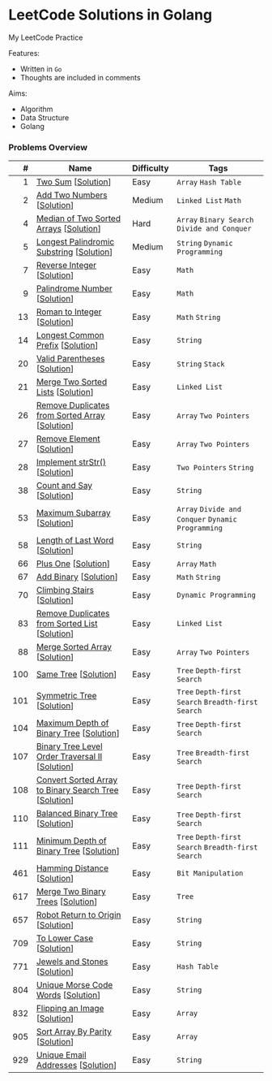 # LeetCode Solutions in Golang
My LeetCode Practice

Features:
* Written in `Go`
* Thoughts are included in comments

Aims:
* Algorithm
* Data Structure
* Golang


### Problems Overview
<!-- OVERVIEW START -->
#|Name|Difficulty|Tags
-:|----|----------|----
1|[Two Sum](https://leetcode.com/problems/two-sum) [[Solution](001_two_sum.go)]|Easy|`Array` `Hash Table`
2|[Add Two Numbers](https://leetcode.com/problems/add-two-numbers) [[Solution](002_add_two_numbers.go)]|Medium|`Linked List` `Math`
4|[Median of Two Sorted Arrays](https://leetcode.com/problems/median-of-two-sorted-arrays) [[Solution](004_median_of_two_sorted_arrays.go)]|Hard|`Array` `Binary Search` `Divide and Conquer`
5|[Longest Palindromic Substring](https://leetcode.com/problems/longest-palindromic-substring) [[Solution](005_longest_palindromic_substring.go)]|Medium|`String` `Dynamic Programming`
7|[Reverse Integer](https://leetcode.com/problems/reverse-integer) [[Solution](007_reverse_integer.go)]|Easy|`Math`
9|[Palindrome Number](https://leetcode.com/problems/palindrome-number) [[Solution](009_palindrome_number.go)]|Easy|`Math`
13|[Roman to Integer](https://leetcode.com/problems/roman-to-integer) [[Solution](013_roman_to_integer.go)]|Easy|`Math` `String`
14|[Longest Common Prefix](https://leetcode.com/problems/longest-common-prefix) [[Solution](014_longest_common_prefix.go)]|Easy|`String`
20|[Valid Parentheses](https://leetcode.com/problems/valid-parentheses) [[Solution](020_valid_parentheses.go)]|Easy|`String` `Stack`
21|[Merge Two Sorted Lists](https://leetcode.com/problems/merge-two-sorted-lists) [[Solution](021_merge_two_sorted_lists.go)]|Easy|`Linked List`
26|[Remove Duplicates from Sorted Array](https://leetcode.com/problems/remove-duplicates-from-sorted-array) [[Solution](026_remove_duplicates_from_sorted_array.go)]|Easy|`Array` `Two Pointers`
27|[Remove Element](https://leetcode.com/problems/remove-element) [[Solution](027_remove_element.go)]|Easy|`Array` `Two Pointers`
28|[Implement strStr()](https://leetcode.com/problems/implement-strstr) [[Solution](028_implement_strstr.go)]|Easy|`Two Pointers` `String`
38|[Count and Say](https://leetcode.com/problems/count-and-say) [[Solution](038_count_and_say.go)]|Easy|`String`
53|[Maximum Subarray](https://leetcode.com/problems/maximum-subarray) [[Solution](053_maximum_subarray.go)]|Easy|`Array` `Divide and Conquer` `Dynamic Programming`
58|[Length of Last Word](https://leetcode.com/problems/length-of-last-word) [[Solution](058_length_of_last_word.go)]|Easy|`String`
66|[Plus One](https://leetcode.com/problems/plus-one) [[Solution](066_plus_one.go)]|Easy|`Array` `Math`
67|[Add Binary](https://leetcode.com/problems/add-binary) [[Solution](067_add_binary.go)]|Easy|`Math` `String`
70|[Climbing Stairs](https://leetcode.com/problems/climbing-stairs) [[Solution](070_climbing_stairs.go)]|Easy|`Dynamic Programming`
83|[Remove Duplicates from Sorted List](https://leetcode.com/problems/remove-duplicates-from-sorted-list) [[Solution](083_remove_duplicates_from_sorted_list.go)]|Easy|`Linked List`
88|[Merge Sorted Array](https://leetcode.com/problems/merge-sorted-array) [[Solution](088_merge_sorted_array.go)]|Easy|`Array` `Two Pointers`
100|[Same Tree](https://leetcode.com/problems/same-tree) [[Solution](100_same_tree.go)]|Easy|`Tree` `Depth-first Search`
101|[Symmetric Tree](https://leetcode.com/problems/symmetric-tree) [[Solution](101_symmetric_tree.go)]|Easy|`Tree` `Depth-first Search` `Breadth-first Search`
104|[Maximum Depth of Binary Tree](https://leetcode.com/problems/maximum-depth-of-binary-tree) [[Solution](104_maximum_depth_of_binary_tree.go)]|Easy|`Tree` `Depth-first Search`
107|[Binary Tree Level Order Traversal II](https://leetcode.com/problems/binary-tree-level-order-traversal-ii) [[Solution](107_binary_tree_level_order_traversal_ii.go)]|Easy|`Tree` `Breadth-first Search`
108|[Convert Sorted Array to Binary Search Tree](https://leetcode.com/problems/convert-sorted-array-to-binary-search-tree) [[Solution](108_convert_sorted_array_to_binary_search_tree.go)]|Easy|`Tree` `Depth-first Search`
110|[Balanced Binary Tree](https://leetcode.com/problems/balanced-binary-tree) [[Solution](110_balanced_binary_tree.go)]|Easy|`Tree` `Depth-first Search`
111|[Minimum Depth of Binary Tree](https://leetcode.com/problems/minimum-depth-of-binary-tree) [[Solution](111_minimum_depth_of_binary_tree.go)]|Easy|`Tree` `Depth-first Search` `Breadth-first Search`
461|[Hamming Distance](https://leetcode.com/problems/hamming-distance) [[Solution](461_hamming_distance.go)]|Easy|`Bit Manipulation`
617|[Merge Two Binary Trees](https://leetcode.com/problems/merge-two-binary-trees) [[Solution](617_merge_two_binary_trees.go)]|Easy|`Tree`
657|[Robot Return to Origin](https://leetcode.com/problems/robot-return-to-origin) [[Solution](657_robot_return_to_origin.go)]|Easy|`String`
709|[To Lower Case](https://leetcode.com/problems/to-lower-case) [[Solution](709_to_lower_case.go)]|Easy|`String`
771|[Jewels and Stones](https://leetcode.com/problems/jewels-and-stones) [[Solution](771_jewels_and_stones.go)]|Easy|`Hash Table`
804|[Unique Morse Code Words](https://leetcode.com/problems/unique-morse-code-words) [[Solution](804_unique_morse_code_words.go)]|Easy|`String`
832|[Flipping an Image](https://leetcode.com/problems/flipping-an-image) [[Solution](832_flipping_an_image.go)]|Easy|`Array`
905|[Sort Array By Parity](https://leetcode.com/problems/sort-array-by-parity) [[Solution](905_sort_array_by_parity.go)]|Easy|`Array`
929|[Unique Email Addresses](https://leetcode.com/problems/unique-email-addresses) [[Solution](929_unique_email_addresses.go)]|Easy|`String`
<!-- OVERVIEW END -->
